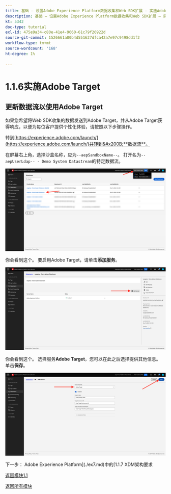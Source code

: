 ```yaml
---
title: 基础 — 设置Adobe Experience Platform数据收集和Web SDK扩展 — 实施Adobe Target
description: 基础 — 设置Adobe Experience Platform数据收集和Web SDK扩展 — 实施Adobe Target
kt: 5342
doc-type: tutorial
exl-id: 475e9a34-c80e-41e4-9660-61c79f26922d
source-git-commit: 1526661a80b4d551627dfca42a7e97c9498dd1f2
workflow-type: tm+mt
source-wordcount: '168'
ht-degree: 1%

---
```


# 1.1.6实施Adobe Target

## 更新数据流以使用Adobe Target

如果您希望将Web SDK收集的数据发送到Adobe Target，并从Adobe Target获得响应，以便为每位客户提供个性化体验，请按照以下步骤操作。

转到[https://experience.adobe.com/launch/](https://experience.adobe.com/launch/)并转到&#x200B;**数据流**。

在屏幕右上角，选择沙盒名称，应为`--aepSandboxName--`。 打开名为`--aepUserLdap-- - Demo System Datastream`的特定数据流。

![单击左侧导航栏中的“Edge配置”图标](./images/edgeconfig1b.png)

你会看到这个。 要启用Adobe Target，请单击&#x200B;**添加服务**。

![AEP调试器](./images/aa2.png)

你会看到这个。 选择服务&#x200B;**Adobe Target**，您可以在此之后选择提供其他信息。 单击&#x200B;**保存**。

![AEP调试器](./images/at1.png)

下一步： Adobe Experience Platform](./ex7.md)中的[1.1.7 XDM架构要求

[返回模块1.1](./data-ingestion-launch-web-sdk.md)

[返回所有模块](./../../../overview.md)
